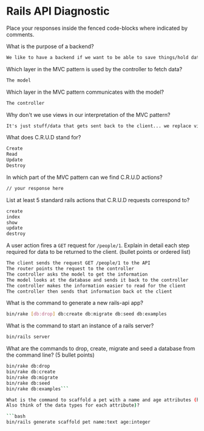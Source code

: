 # Rails API Diagnostic

Place your responses inside the fenced code-blocks where indicated by comments.

What is the purpose of a backend?

```md
We like to have a backend if we want to be able to save things/hold data since the browser doesn't really hold that kind of info for us... Basically once an application gets to the client, it's completely separated from everything else unless we have a backend.
```

Which layer in the MVC pattern is used by the controller to fetch data?

```md
The model
```

Which layer in the MVC pattern communicates with the model?

```md
The controller
```

Why don't we use views in our interpretation of the MVC pattern?

```md
It's just stuff/data that gets sent back to the client... we replace views with serializers in Rails.
```

What does C.R.U.D stand for?

```md
Create
Read
Update
Destroy
```

In which part of the MVC pattern can we find C.R.U.D actions?

```md
// your response here
```

List at least 5 standard rails actions that C.R.U.D requests correspond to?

```md
create
index
show
update
destroy
```

A user action fires a `GET` request for `/people/1`. Explain in detail each step
required for data to be returned to the client. (bullet points or ordered list)

```md
The client sends the request GET /people/1 to the API
The router points the request to the controller
The controller asks the model to get the information
The model looks at the database and sends it back to the controller
The controller makes the information easier to read for the client
The controller then sends that information back ot the client
```

What is the command to generate a new rails-api app?

```bash
bin/rake [db:drop] db:create db:migrate db:seed db:examples
```

What is the command to start an instance of a rails server?

```bash
bin/rails server
```

What are the commands to drop, create, migrate and seed a database from the command
line? (5 bullet points)

```bash
bin/rake db:drop
bin/rake db:create
bin/rake db:migrate
bin/rake db:seed
bin/rake db:examples```

What is the command to scaffold a pet with a name and age attributes (hint:
Also think of the data types for each attribute)?

```bash
bin/rails generate scaffold pet name:text age:integer
```
